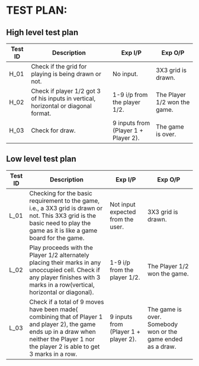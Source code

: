 # TEST PLAN:

## High level test plan

|Test ID | Description | Exp I/P | Exp O/P |
|--------|-------------|---------|---------|
|H_01    |  Check if the grid for playing is being drawn or not.           |    No input.     |      3X3 grid is drawn.   |
|H_02    |Check if player 1/2 got 3 of his inputs in vertical, horizontal or diagonal format.             | 1-9  i/p from the player 1/2.      |The Player 1/2 won the game.|
|H_03    | Check for draw.            |   9 inputs from (Player 1 + Player 2).      |     The game is over.    |



## Low level test plan

|Test ID | Description | Exp I/P | Exp O/P |
|--------|-------------|---------|---------|
|L_01    | Checking for the basic requirement to the game, i.e., a 3X3 grid is drawn or not. This 3X3 grid is the basic need to play the game as it is like a game board for the game. |    Not input expected from the user. |  3X3 grid is drawn.  |
|L_02    |  Play proceeds with the Player 1/2 alternately placing their marks in any unoccupied cell. Check if any player finishes  with 3 marks in a row(vertical, horizontal or diagonal). |   1-9  i/p from the player 1/2.       |   The Player 1/2 won the game.      |
|L_03    |   Check if a total of 9 moves have been made( combining that of Player 1 and player 2), the game ends up in a draw when neither the Player 1 nor the player 2 is able to get 3 marks in a row.           |  9 inputs from (Player 1 + player 2).       |                The game is over.       Somebody won or the game ended as a draw. |

